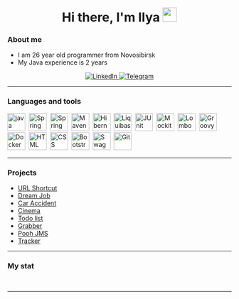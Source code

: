 <div id="header" align="center">
    <h1>Hi there, I'm  Ilya 
<img src="https://github.com/blackcater/blackcater/raw/main/images/Hi.gif" height="32"/></h1>
</div>


### About me
- I am 26 year old programmer from Novosibirsk
- My Java experience is 2 years

<div id="socials" align="center">
    <a href="">
    <img src="https://img.shields.io/badge/LinkedIn-blue?style=for-the-badge&logo=linkedin&logoColor=white" alt="LinkedIn"/>
  </a>
  <a href="https://t.me/ilya96s">
    <img src="https://img.shields.io/badge/Telegram-blue?style=for-the-badge&logo=telegram&logoColor=white" alt="Telegram"/>
  </a>
</div>

---

### Languages and tools


<img src="https://user-images.githubusercontent.com/25181517/117201156-9a724800-adec-11eb-9a9d-3cd0f67da4bc.png" title="java" width="40" height="40"/>&nbsp;
<img src="https://user-images.githubusercontent.com/25181517/117201470-f6d56780-adec-11eb-8f7c-e70e376cfd07.png" title="Spring" width="40" height="40"/>&nbsp;
<img src="https://user-images.githubusercontent.com/25181517/183891303-41f257f8-6b3d-487c-aa56-c497b880d0fb.png" title="Spring Boot" width="40" height="40"/>&nbsp;
<img src="https://user-images.githubusercontent.com/25181517/117207242-07d5a700-adf4-11eb-975e-be04e62b984b.png" title="Maven" width="40" height="40"/>&nbsp;
<img src="https://user-images.githubusercontent.com/25181517/117207493-49665200-adf4-11eb-808e-a9c0fcc2a0a0.png" title="Hibernate" width="40" height="40"/>&nbsp;
<img src="https://user-images.githubusercontent.com/25181517/183891673-32824908-bc5d-44f8-8f72-f0415822404a.png" title="Liquibase" width="40" height="40"/>&nbsp;
<img src="https://user-images.githubusercontent.com/25181517/117533873-484d4480-afef-11eb-9fad-67c8605e3592.png" title="JUnit" width="40" height="40"/>&nbsp;
<img src="https://user-images.githubusercontent.com/25181517/183892181-ad32b69e-3603-418c-b8e7-99e976c2a784.png" title="Mockito" width="40" height="40"/>&nbsp;
<img src="https://user-images.githubusercontent.com/25181517/190229463-87fa862f-ccf0-48da-8023-940d287df610.png" title="Lombok" width="40" height="40"/>&nbsp;
<img src="https://user-images.githubusercontent.com/25181517/183892787-bca94a0e-ffcb-4eeb-8137-e0fc4e446c25.png" title="Groovy" width="40" height="40"/>&nbsp;
<img src="https://user-images.githubusercontent.com/25181517/117207330-263ba280-adf4-11eb-9b97-0ac5b40bc3be.png" title="Docker" width="40" height="40"/>&nbsp;
<img src="https://user-images.githubusercontent.com/25181517/192158954-f88b5814-d510-4564-b285-dff7d6400dad.png" title="HTML" width="40" height="40"/>&nbsp;
<img src="https://user-images.githubusercontent.com/25181517/183898674-75a4a1b1-f960-4ea9-abcb-637170a00a75.png" title="CSS" width="40" height="40"/>&nbsp;
<img src="https://user-images.githubusercontent.com/25181517/183898054-b3d693d4-dafb-4808-a509-bab54cf5de34.png" title="Bootstrap" width="40" height="40"/>&nbsp;
<img src="https://user-images.githubusercontent.com/25181517/186711335-a3729606-5a78-4496-9a36-06efcc74f800.png" title="Swagger" width="40" height="40"/>&nbsp;
<img src="https://user-images.githubusercontent.com/25181517/192108372-f71d70ac-7ae6-4c0d-8395-51d8870c2ef0.png" title="Git" width="40" height="40"/>&nbsp;

---

### Projects
- [URL Shortcut](https://github.com/Ilya96s/job4j_url_shortcut)
- [Dream Job](https://github.com/Ilya96s/job4j_url_shortcut)
- [Car Accident](https://github.com/Ilya96s/job4j_url_shortcut)
- [Cinema](https://github.com/Ilya96s/job4j_url_shortcut)
- [Todo list](https://github.com/Ilya96s/job4j_url_shortcut)
- [Grabber](https://github.com/Ilya96s/job4j_url_shortcut)
- [Pooh JMS](https://github.com/Ilya96s/job4j_url_shortcut)
- [Tracker](https://github.com/Ilya96s/job4j_url_shortcut)

---

### My stat

<div id="stat" align="center">
    <img src="https://github-profile-summary-cards.vercel.app/api/cards/profile-details?ilya96s=vn7n24fzkq&theme=github_dark" alt=""/>
    <img src="https://github-profile-summary-cards.vercel.app/api/cards/most-commit-language?ilya96s=vn7n24fzkq&theme=github_dark" alt=""/>
     <img src="https://github-profile-summary-cards.vercel.app/api/cards/stats?ilya96s=vn7n24fzkq&theme=github_dark" alt=""/>
</div>

---

